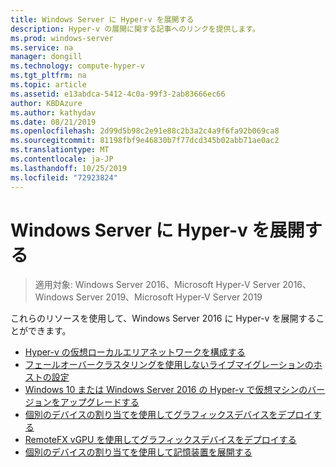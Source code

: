 ```yaml
---
title: Windows Server に Hyper-v を展開する
description: Hyper-v の展開に関する記事へのリンクを提供します。
ms.prod: windows-server
ms.service: na
manager: dongill
ms.technology: compute-hyper-v
ms.tgt_pltfrm: na
ms.topic: article
ms.assetid: e13abdca-5412-4c0a-99f3-2ab83666ec66
author: KBDAzure
ms.author: kathydav
ms.date: 08/21/2019
ms.openlocfilehash: 2d99d5b98c2e91e88c2b3a2c4a9f6fa92b069ca8
ms.sourcegitcommit: 81198fbf9e46830b7f77dcd345b02abb71ae0ac2
ms.translationtype: MT
ms.contentlocale: ja-JP
ms.lasthandoff: 10/25/2019
ms.locfileid: "72923824"
---
```

# <a name="deploy-hyper-v-on-windows-server"></a>Windows Server に Hyper-v を展開する

>適用対象: Windows Server 2016、Microsoft Hyper-V Server 2016、Windows Server 2019、Microsoft Hyper-V Server 2019

これらのリソースを使用して、Windows Server 2016 に Hyper-v を展開することができます。

- [Hyper-v の仮想ローカルエリアネットワークを構成する](configure-virtual-local-areal-networks-for-Hyper-V.md)  
- [フェールオーバークラスタリングを使用しないライブマイグレーションのホストの設定](Set-up-hosts-for-live-migration-without-Failover-Clustering.md)  
- [Windows 10 または Windows Server 2016 の Hyper-v で仮想マシンのバージョンをアップグレードする](Upgrade-virtual-machine-version-in-Hyper-V-on-Windows-or-Windows-Server.md)
- [個別のデバイスの割り当てを使用してグラフィックスデバイスをデプロイする](deploying-graphics-devices-using-dda.md)
- [RemoteFX vGPU を使用してグラフィックスデバイスをデプロイする](deploy-graphics-devices-using-remotefx-vgpu.md)
- [個別のデバイスの割り当てを使用して記憶装置を展開する](deploying-storage-devices-using-dda.md)
